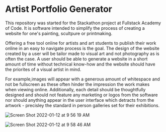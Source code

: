 # Artist Portfolio Generator

This repository was started for the Stackathon project at Fullstack Academy of Code. It is software intended to simplify the process of creating a website for one's painting, scultpure or printmaking.

Offering a free tool online for artists and art students to publish their work online in an easy to navigate process is the goal. The design of the website created by a user will be tailor made to visual art and not photography as is often the case. A user should be able to generate a website in a short amount of time without technical know-how and the website should have the priorites of a visual artist in mind.

For example,images will appear with a generous amount of whitespace and not be fullscreen as these often hinder the impression the work makes when viewing online. Additionally, each detail should be thoughtfully designed and should not feature any marketing or logos from the software nor should anything appear in the user interface which detracts from the artwork - precisley the standard in person galleries set for their exhibitions.

![Screen Shot 2022-01-12 at 9 56 19 AM](https://user-images.githubusercontent.com/75996017/149164733-a1f562e5-93b3-4f10-aee3-a59ccf661509.png)

![Screen Shot 2022-01-12 at 9 58 46 AM](https://user-images.githubusercontent.com/75996017/149164846-5b961c45-1115-4ab9-b85d-a408e7b76a31.png)
